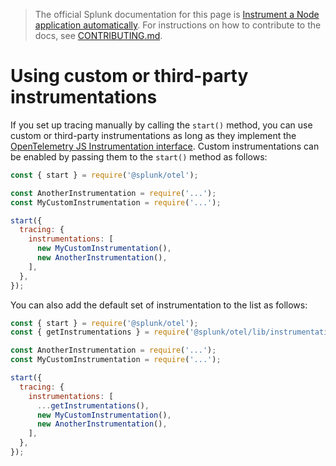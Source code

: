 > The official Splunk documentation for this page is [Instrument a Node application automatically](https://docs.splunk.com/Observability/gdi/get-data-in/application/nodejs/instrumentation/instrument-nodejs-application.html). For instructions on how to contribute to the docs, see [CONTRIBUTING.md](../CONTRIBUTING.md#documentation).

# Using custom or third-party instrumentations

If you set up tracing manually by calling the `start()` method, you can use custom or third-party instrumentations as long as they implement the [OpenTelemetry JS Instrumentation interface](https://github.com/open-telemetry/opentelemetry-js/tree/main/experimental/packages/opentelemetry-instrumentation). Custom instrumentations can be enabled by passing them to the `start()` method as follows:

```js
const { start } = require('@splunk/otel');

const AnotherInstrumentation = require('...');
const MyCustomInstrumentation = require('...');

start({
  tracing: {
    instrumentations: [
      new MyCustomInstrumentation(),
      new AnotherInstrumentation(),
    ],
  },
});
```

You can also add the default set of instrumentation to the list as follows:

```js
const { start } = require('@splunk/otel');
const { getInstrumentations } = require('@splunk/otel/lib/instrumentations');

const AnotherInstrumentation = require('...');
const MyCustomInstrumentation = require('...');

start({
  tracing: {
    instrumentations: [
      ...getInstrumentations(),
      new MyCustomInstrumentation(),
      new AnotherInstrumentation(),
    ],
  },
});
```
